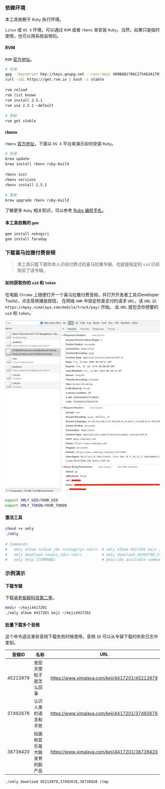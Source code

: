 ### 依赖环境

本工具依赖于 `Ruby` 执行环境。

`Linux` 或 `OS X` 环境，可以通过 `RVM` 或者 `rbenv` 来安装 `Ruby`，当然，如果只是临时使用，也可以用系统自带的。

#### RVM

`RVM` [官方地址](http://rvm.io/)。

```bash
# 安装
gpg --keyserver hkp://keys.gnupg.net --recv-keys 409B6B1796C275462A1703113804BB82D39DC0E3 7D2BAF1CF37B13E2069D6956105BD0E739499BDB
curl -sSL https://get.rvm.io | bash -s stable

rvm reload
rvm list known
rvm install 2.5.1
rvm use 2.5.1 —default

# 更新
rvm get stable
```

#### rbenv 

`rbenv` [官方地址](https://github.com/rbenv/rbenv)，下面以 `OS X` 平台来演示如何安装 `Ruby`。


```bash
# 安装
brew update
brew install rbenv ruby-build

rbenv init
rbenv versions
rbenv install 2.5.1

# 更新
brew upgrade rbenv ruby-build
```

了解更多 `Ruby` 相关知识，可以参考 [Ruby 编程手札](https://github.com/jameszhan/notes-ruby)。

#### 本工具依赖的 `gem`

```bash
gem install nokogiri
gem install faraday
```

### 下载喜马拉雅付费音频

> 本工具只能下载你本人已经付费过的喜马拉雅专辑，也就是指定的 `uid` 已经购买了该专辑。

#### 如何获取你的 `uid` 和 `token`

在电脑 `Chrome` 上随便打开一个喜马拉雅付费音频，并打开开发者工具(Developer Tools)，点击音频播放按钮，
在网络 `XHR` 中锁定检查支付的请求 `URL`，该 `URL` 以 `https://mpay.ximalaya.com/mobile/track/pay/` 开始。
此 `URL` 就包含你想要的 `uid` 和 `token`。

![uid_token.png](./uid_token.png)

```bash
export XMLY_UID=YOUR_UID
export XMLY_TOKEN=YOUR_TOKEN
```

#### 激活工具

```bash
chmod +x xmly
./xmly

# Commands:
#   xmly album <album_id> <category> <dir>  # xmly album 4417201 keji /tmp
#   xmly download <audio_ids> <dir>         # xmly download 26903700,27251627 /tmp
#   xmly help [COMMAND]                     # Describe available commands or one specific command
```

### 示例演示

#### 下载专辑

下载[卓老板聊科技第二季](https://www.ximalaya.com/keji/4417201/)。

```bash
mkdir ~/keji4417201
./xmly album 4417201 keji ~/keji4417201
```

#### 批量下载多个音频

这个命令适合某些音频下载失败时候使用，音频 `ID` 可以从专辑下载的失败日志中拿到。

音频ID | 名称 | URL 
--- | --- | ---
45213979 | 发现天使粒子是怎么回事 | https://www.ximalaya.com/keji/4417201/45213979
37492676 | 认识人类的语言和手势 | https://www.ximalaya.com/keji/4417201/37492676
38739420 | 绘画和音乐是大脑发育的副产品 | https://www.ximalaya.com/keji/4417201/38739420

```bash
./xmly download 45213979,37492676,38739420 /tmp
```
